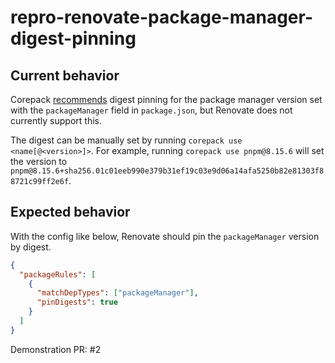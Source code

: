 # repro-renovate-package-manager-digest-pinning

## Current behavior

Corepack [recommends](https://github.com/nodejs/corepack/blob/467216281e1719a739d0eeea370b335adfb37b8d/README.md) digest pinning for the package manager version set with the `packageManager` field in `package.json`, but Renovate does not currently support this.

The digest can be manually set by running `corepack use <name[@<version>]>`. For example, running `corepack use pnpm@8.15.6` will set the version to `pnpm@8.15.6+sha256.01c01eeb990e379b31ef19c03e9d06a14afa5250b82e81303f88721c99ff2e6f`.

## Expected behavior

With the config like below, Renovate should pin the `packageManager` version by digest.

```json
{
  "packageRules": [
    {
      "matchDepTypes": ["packageManager"],
      "pinDigests": true
    }
  ]
}
```

Demonstration PR: #2
